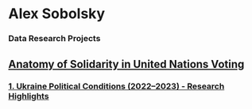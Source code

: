 # Alex Sobolsky
### Data Research Projects
## [Anatomy of Solidarity in United Nations Voting](https://sobolsky.github.io/un/)
### [1. Ukraine Political Conditions (2022–2023) - Research Highlights](https://sobolsky.github.io/upc/)
